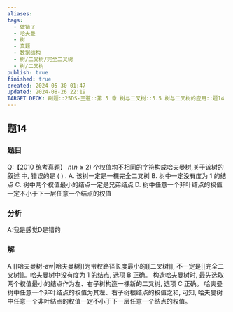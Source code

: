 ```yaml
---
aliases: 
tags:
  - 做错了
  - 哈夫曼
  - 树
  - 真题
  - 数据结构
  - 树/二叉树/完全二叉树
  - 树/二叉树
publish: true
finished: true
created: 2024-05-30 01:47
updated: 2024-08-26 22:19
TARGET DECK: 刷题::25DS-王道::第 5 章 树与二叉树::5.5 树与二叉树的应用::题14
---
```

## 题14
### 题目
Q:【2010 统考真题】 $n\left( {n \geq  2}\right)$ 个权值均不相同的字符构成哈夫曼树,关于该树的叙述 中, 错误的是 ( ) .
A. 该树一定是一棵完全二叉树
B. 树中一定没有度为 1 的结点
C. 树中两个权值最小的结点一定是兄弟结点
D. 树中任意一个非叶结点的权值一定不小于下一层任意一个结点的权值
### 分析
A:我是感觉D是错的
### 解
A
[[哈夫曼树-aw|哈夫曼树]]为带权路径长度最小的[[二叉树]], 不一定是[[完全二叉树]]。哈夫曼树中没有度为 1 的结点, 选项 B 正确。
构造哈夫曼树时, 最先选取两个权值最小的结点作为左、右子树构造一棵新的二叉树, 选项 C 正确。
哈夫曼树中任意一个非叶结点的权值为其左、右子树根结点的权值之和, 可知, 哈夫曼树中任意一个非叶结点的权值一定不小于下一层任意一个结点的权值。
<!--ID: 1725344114515-->
